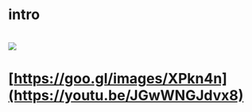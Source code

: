 # intro

# ![](https://goo.gl/images/XPkn4n)

# [https://goo.gl/images/XPkn4n](https://youtu.be/JGwWNGJdvx8)
